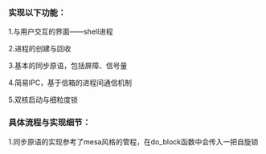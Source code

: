 ### 实现以下功能：

1.与用户交互的界面——shell进程

2.进程的创建与回收

3.基本的同步原语，包括屏障、信号量

4.简易IPC，基于信箱的进程间通信机制

5.双核启动与细粒度锁

### 具体流程与实现细节：

1.同步原语的实现参考了mesa风格的管程，在do_block函数中会传入一把自旋锁
